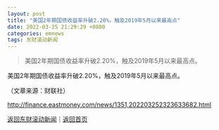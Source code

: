 ```yaml
---
layout: post
title: "美国2年期国债收益率升破2.20%，触及2019年5月以来最高点"
date: 2022-03-25 21:29:29 +0800
categories: emnews
tags: 东财滚动新闻
---
```

> 美国2年期国债收益率升破2.20%，触及2019年5月以来最高点。

<p>美国2年期国债收益率升破2.20%，触及2019年5月以来最高点。 </p><p class="em_media">（文章来源：财联社）</p>

<http://finance.eastmoney.com/news/1351,202203252323633682.html>

[返回东财滚动新闻](//finews.withounder.com/emnews/)｜[返回首页](//finews.withounder.com/)